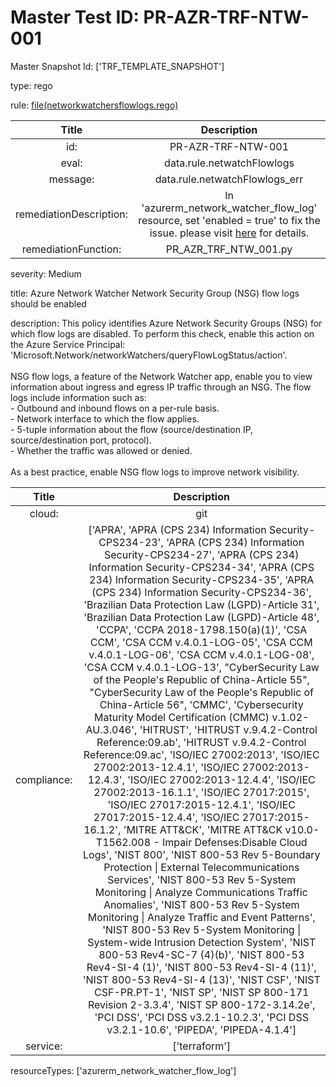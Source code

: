 



# Master Test ID: PR-AZR-TRF-NTW-001


Master Snapshot Id: ['TRF_TEMPLATE_SNAPSHOT']

type: rego

rule: [file(networkwatchersflowlogs.rego)]  
  
  
  
  

|Title|Description|
| :---: | :---: |
|id: |PR-AZR-TRF-NTW-001|
|eval: |data.rule.netwatchFlowlogs|
|message: |data.rule.netwatchFlowlogs_err|
|remediationDescription: |In 'azurerm_network_watcher_flow_log' resource, set 'enabled = true' to fix the issue. please visit <a href='https://registry.terraform.io/providers/hashicorp/azurerm/latest/docs/resources/network_watcher_flow_log#enabled' target='_blank'>here</a> for details.|
|remediationFunction: |PR_AZR_TRF_NTW_001.py|


severity: Medium

title: Azure Network Watcher Network Security Group (NSG) flow logs should be enabled

description: This policy identifies Azure Network Security Groups (NSG) for which flow logs are disabled. To perform this check, enable this action on the Azure Service Principal: 'Microsoft.Network/networkWatchers/queryFlowLogStatus/action'.<br><br>NSG flow logs, a feature of the Network Watcher app, enable you to view information about ingress and egress IP traffic through an NSG. The flow logs include information such as:<br>- Outbound and inbound flows on a per-rule basis.<br>- Network interface to which the flow applies.<br>- 5-tuple information about the flow (source/destination IP, source/destination port, protocol).<br>- Whether the traffic was allowed or denied.<br><br>As a best practice, enable NSG flow logs to improve network visibility.  
  
  

|Title|Description|
| :---: | :---: |
|cloud: |git|
|compliance: |['APRA', 'APRA (CPS 234) Information Security-CPS234-23', 'APRA (CPS 234) Information Security-CPS234-27', 'APRA (CPS 234) Information Security-CPS234-34', 'APRA (CPS 234) Information Security-CPS234-35', 'APRA (CPS 234) Information Security-CPS234-36', 'Brazilian Data Protection Law (LGPD)-Article 31', 'Brazilian Data Protection Law (LGPD)-Article 48', 'CCPA', 'CCPA 2018-1798.150(a)(1)', 'CSA CCM', 'CSA CCM v.4.0.1-LOG-05', 'CSA CCM v.4.0.1-LOG-06', 'CSA CCM v.4.0.1-LOG-08', 'CSA CCM v.4.0.1-LOG-13', "CyberSecurity Law of the People's Republic of China-Article 55", "CyberSecurity Law of the People's Republic of China-Article 56", 'CMMC', 'Cybersecurity Maturity Model Certification (CMMC) v.1.02-AU.3.046', 'HITRUST', 'HITRUST v.9.4.2-Control Reference:09.ab', 'HITRUST v.9.4.2-Control Reference:09.ac', 'ISO/IEC 27002:2013', 'ISO/IEC 27002:2013-12.4.1', 'ISO/IEC 27002:2013-12.4.3', 'ISO/IEC 27002:2013-12.4.4', 'ISO/IEC 27002:2013-16.1.1', 'ISO/IEC 27017:2015', 'ISO/IEC 27017:2015-12.4.1', 'ISO/IEC 27017:2015-12.4.4', 'ISO/IEC 27017:2015-16.1.2', 'MITRE ATT&CK', 'MITRE ATT&CK v10.0-T1562.008 - Impair Defenses:Disable Cloud Logs', 'NIST 800', 'NIST 800-53 Rev 5-Boundary Protection \| External Telecommunications Services', 'NIST 800-53 Rev 5-System Monitoring \| Analyze Communications Traffic Anomalies', 'NIST 800-53 Rev 5-System Monitoring \| Analyze Traffic and Event Patterns', 'NIST 800-53 Rev 5-System Monitoring \| System-wide Intrusion Detection System', 'NIST 800-53 Rev4-SC-7 (4)(b)', 'NIST 800-53 Rev4-SI-4 (1)', 'NIST 800-53 Rev4-SI-4 (11)', 'NIST 800-53 Rev4-SI-4 (13)', 'NIST CSF', 'NIST CSF-PR.PT-1', 'NIST SP', 'NIST SP 800-171 Revision 2-3.3.4', 'NIST SP 800-172-3.14.2e', 'PCI DSS', 'PCI DSS v3.2.1-10.2.3', 'PCI DSS v3.2.1-10.6', 'PIPEDA', 'PIPEDA-4.1.4']|
|service: |['terraform']|


resourceTypes: ['azurerm_network_watcher_flow_log']


[file(networkwatchersflowlogs.rego)]: https://github.com/prancer-io/prancer-compliance-test/tree/master/azure/terraform/networkwatchersflowlogs.rego
